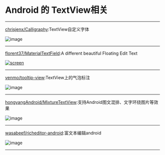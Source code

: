 
# Android 的 TextView相关


---
[chrisjenx/Calligraphy](https://github.com/chrisjenx/Calligraphy):TextView自定义字体

![image](https://raw.githubusercontent.com/chrisjenx/Calligraphy/master/screenshot.png)     
 
---
[florent37/MaterialTextField](https://github.com/florent37/MaterialTextField):A different beautiful Floating Edit Text

[![screen](http://i.giphy.com/l41lVkA0YkaZWNT0I.gif)](https://www.youtube.com/watch?v=Rax_o3URazU)     
 
---
[venmo/tooltip-view](https://github.com/venmo/tooltip-view):TextView上的气泡标注

![image](https://raw.githubusercontent.com/venmo/tooltip-view/master/sample.png)     
 
---
[hongyangAndroid/MixtureTextView](https://github.com/hongyangAndroid/MixtureTextView):支持Android图文混排、文字环绕图片等效果

![image](https://github.com/hongyangAndroid/MixtureTextView/blob/master/mixture.png)     
 
---

[wasabeef/richeditor-android](https://github.com/wasabeef/richeditor-android):富文本编辑android

![image](https://github.com/wasabeef/richeditor-android/blob/master/art/demo2.gif)     
 
---
